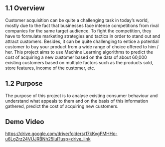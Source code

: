 ## 1.1 Overview
Customer acquisition can be quite a challenging task in today’s world, mostly due to the fact that businesses face intense competitions from rival companies for the same target audience. To fight the competition, they have to formulate marketing strategies and tactics in order to stand out and attract customers. Besides, it can be quite challenging to entice a potential customer to buy your product from a wide range of choice offered to him / her. This project aims to use Machine Learning algorithms to predict the cost of acquiring a new customer based on the data of about 60,000 existing customers based on multiple factors such as the products sold, store features, income of the customer, etc.
## 1.2 Purpose
The purpose of this project is to analyse existing consumer behaviour and understand what appeals to them and on the basis of this information gathered, predict the cost of acquiring new customers.

## Demo Video
https://drive.google.com/drive/folders/17kKvgFMHHo-u6LgZrz24VUJRBNh25IuI?usp=drive_link
